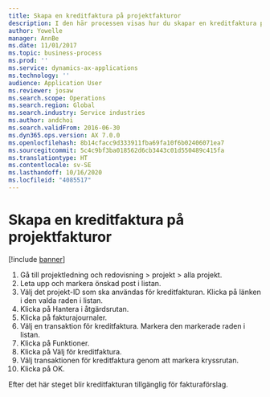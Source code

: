 ```yaml
---
title: Skapa en kreditfaktura på projektfakturor
description: I den här processen visas hur du skapar en kreditfaktura på projektfakturor som har bokförts.
author: Yowelle
manager: AnnBe
ms.date: 11/01/2017
ms.topic: business-process
ms.prod: ''
ms.service: dynamics-ax-applications
ms.technology: ''
audience: Application User
ms.reviewer: josaw
ms.search.scope: Operations
ms.search.region: Global
ms.search.industry: Service industries
ms.author: andchoi
ms.search.validFrom: 2016-06-30
ms.dyn365.ops.version: AX 7.0.0
ms.openlocfilehash: 8b14cfacc9d333911fba69fa10f6b02406071ea7
ms.sourcegitcommit: 5c4c9bf3ba018562d6cb3443c01d550489c415fa
ms.translationtype: HT
ms.contentlocale: sv-SE
ms.lasthandoff: 10/16/2020
ms.locfileid: "4085517"
---
```

# <a name="create-a-credit-note-on-project-invoices"></a>Skapa en kreditfaktura på projektfakturor

[!include [banner](../../includes/banner.md)]

1. Gå till projektledning och redovisning > projekt > alla projekt. 
2. Leta upp och markera önskad post i listan. 
3. Välj det projekt-ID som ska användas för kreditfakturan. Klicka på länken i den valda raden i listan. 
4. Klicka på Hantera i åtgärdsrutan. 
5. Klicka på fakturajournaler. 
6. Välj en transaktion för kreditfaktura. Markera den markerade raden i listan. 
7. Klicka på Funktioner. 
8. Klicka på Välj för kreditfaktura. 
9. Välj transaktionen för kreditfaktura genom att markera kryssrutan.
10. Klicka på OK. 

Efter det här steget blir kreditfakturan tillgänglig för fakturaförslag.
